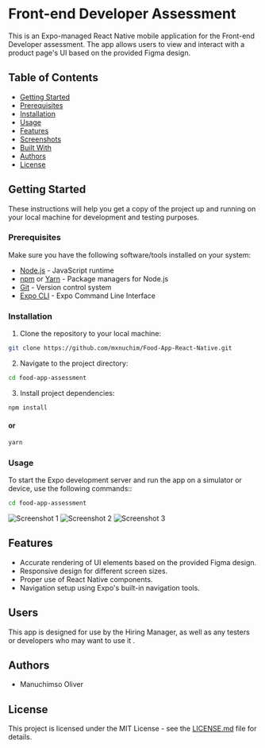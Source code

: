 # Front-end Developer Assessment

This is an Expo-managed React Native mobile application for the Front-end Developer assessment. The app allows users to view and interact with a product page's UI based on the provided Figma design.

## Table of Contents

- [Getting Started](#getting-started)
- [Prerequisites](#prerequisites)
- [Installation](#installation)
- [Usage](#usage)
- [Features](#features)
- [Screenshots](#screenshots)
- [Built With](#built-with)
- [Authors](#authors)
- [License](#license)

## Getting Started

These instructions will help you get a copy of the project up and running on your local machine for development and testing purposes.

### Prerequisites

Make sure you have the following software/tools installed on your system:

- [Node.js](https://nodejs.org/) - JavaScript runtime
- [npm](https://www.npmjs.com/) or [Yarn](https://yarnpkg.com/) - Package managers for Node.js
- [Git](https://git-scm.com/) - Version control system
- [Expo CLI](https://docs.expo.dev/get-started/installation/) - Expo Command Line Interface

### Installation

1. Clone the repository to your local machine:

```bash
git clone https://github.com/mxnuchim/Food-App-React-Native.git
```

2. Navigate to the project directory:

```bash
cd food-app-assessment
```

3. Install project dependencies:

```bash
npm install
```

#### or

```bash
yarn
```

### Usage

To start the Expo development server and run the app on a simulator or device, use the following commands::

```bash
cd food-app-assessment
```

![Screenshot 1](https://github.com/mxnuchim/Food-App-React-Native/assets/55309494/6bfbaa3a-917e-4a79-a7a4-6cf50880dc71)
![Screenshot 2](https://github.com/mxnuchim/Food-App-React-Native/assets/55309494/792fce23-54ea-4650-bc02-ffdea34ba55a)
![Screenshot 3](https://github.com/mxnuchim/Food-App-React-Native/assets/55309494/7c58b435-771a-4433-b3b7-5ade5b2febdc)

## Features

- Accurate rendering of UI elements based on the provided Figma design.
- Responsive design for different screen sizes.
- Proper use of React Native components.
- Navigation setup using Expo's built-in navigation tools.

## Users

This app is designed for use by the Hiring Manager, as well as any testers or developers who may want to use it .

## Authors

- Manuchimso Oliver

## License

This project is licensed under the MIT License - see the [LICENSE.md](LICENSE.md) file for details.
